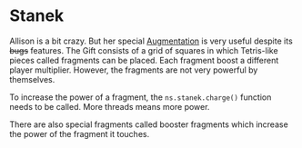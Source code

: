 # Stanek

Allison is a bit crazy.
But her special [Augmentation](../basic/augmentations.md) is very useful despite its ~~bugs~~ features.
The Gift consists of a grid of squares in which Tetris-like pieces called fragments can be placed.
Each fragment boost a different player multiplier.
However, the fragments are not very powerful by themselves.

To increase the power of a fragment, the `ns.stanek.charge()` function needs to be called.
More threads means more power.

There are also special fragments called booster fragments which increase the power of the fragment it touches.
